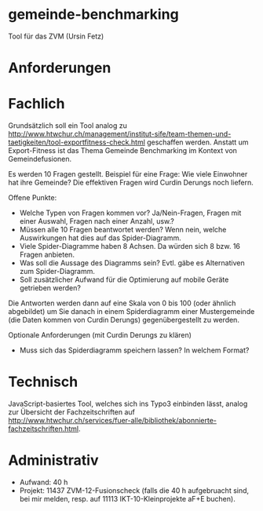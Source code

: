 gemeinde-benchmarking
=====================

Tool für das ZVM (Ursin Fetz)

Anforderungen
=============

Fachlich
========
Grundsätzlich soll ein Tool analog zu http://www.htwchur.ch/management/institut-sife/team-themen-und-taetigkeiten/tool-exportfitness-check.html geschaffen werden. Anstatt um Export-Fitness ist das Thema Gemeinde Benchmarking im Kontext von Gemeindefusionen.

Es werden 10 Fragen gestellt. 
Beispiel für eine Frage: Wie viele Einwohner hat ihre Gemeinde?
Die effektiven Fragen wird Curdin Derungs noch liefern.

Offene Punkte:
- Welche Typen von Fragen kommen vor? Ja/Nein-Fragen, Fragen mit einer Auswahl, Fragen nach einer Anzahl, usw.?
- Müssen alle 10 Fragen beantwortet werden? Wenn nein, welche Auswirkungen hat dies auf das Spider-Diagramm.
- Viele Spider-Diagramme haben 8 Achsen. Da würden sich 8 bzw. 16 Fragen anbieten.
- Was soll die Aussage des Diagramms sein? Evtl. gäbe es Alternativen zum Spider-Diagramm.
- Soll zusätzlicher Aufwand für die Optimierung auf mobile Geräte getrieben werden?

Die Antworten werden dann auf eine Skala von 0 bis 100 (oder ähnlich abgebildet) um Sie danach in einem Spiderdiagramm einer Mustergemeinde (die Daten kommen von Curdin Derungs) gegenübergestellt zu werden.

Optionale Anforderungen (mit Curdin Derungs zu klären)
- Muss sich das Spiderdiagramm speichern lassen? In welchem Format?

Technisch
=========
JavaScript-basiertes Tool, welches sich ins Typo3 einbinden lässt, analog zur Übersicht der Fachzeitschriften auf http://www.htwchur.ch/services/fuer-alle/bibliothek/abonnierte-fachzeitschriften.html.

Administrativ
=============
- Aufwand: 40 h
- Projekt: 11437 ZVM-12-Fusionscheck (falls die 40 h aufgebruacht sind, bei mir melden, resp. auf 11113 IKT-10-Kleinprojekte aF+E buchen).
